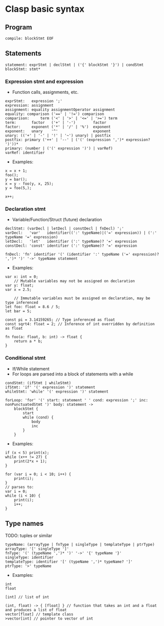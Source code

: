 # Clasp basic syntax

## Program
```
compile: blockStmt EOF
```

## Statements
```
statement: exprStmt | declStmt | ('{' blockStmt '}') | condStmt
blockStmt: stmt*
```
### Expression stmt and expression
* Function calls, assignments, etc.
```
exprStmt:   expression ';'
expression: assignment
assignment: equality assignmentOperator assignment
equality: comparison ('==' | '!=') comparison
comparison:     term ('<' | '>' | '<=' | '>=') term
term:       factor   ('+' | '-')        factor
factor:     exponent ('*' | '/' | '%')  exponent
exponent:   unary    '^'                exponent
unary: (('+' | '-' | '!' | '~') unary) | postfix
postfix: primary ('++' | '--' | ('(' (expression ',')* expression? ')'))*
primary: (number | ('(' expression ')') | varRef)
varRef: identifier
```
* Examples:
```
x = x + 1;
foo();
y = bar();
x = y - foo(y, x, 25);
y = foo(5,);

x++;
```
### Declaration stmt
* Variable/Function/Struct (future) declaration
```
declStmt: (varDecl | letDecl | constDecl | fnDecl) ';'
varDecl:   'var'   identifier((':' typeName)|('=' expression)) | (':' typeName '=' expression)
letDecl:   'let'   identifier (':' typeName)? '=' expression
constDecl: 'const' identifier (':' typeName)? '=' expression

fnDecl: 'fn' identifier '(' (identifier ':' typeName ('=' expression)? ',')* ')' '->' typeName statement
```
* Examples:
```
var x: int = 0;
    // Mutable variables may not be assigned on declaration
var y: float;
var x = 2.5;

    // Immutable variables must be assigned on declaration, may be type inferenced
let foo: float = 8.6 / 5;
let bar = 5;

const pi = 3.14159265; // Type inferenced as float
const sqrt4: float = 2; // Inference of int overridden by definition as float

fn foo(a: float, b: int) -> float {
    return a * b;
}
```

### Conditional stmt
* If/While statement
* For loops are parsed into a block of statements with a while
```
condStmt: (ifStmt | whileStmt)
ifStmt: 'if' '(' expression ')' statement
whileStmt: 'while' '(' expression ')' statement

forLoop: 'for' '(' start: statement ' ' cond: expression ';' inc: nonPunctuatedStmt ')' body: statement ->
    blockStmt {
        start
        while (cond) {
            body
            inc
        }
    }
```
* Examples:
```
if (x < 5) print(x);
while (x++ != 27) {
    print(2*x + 1);
}

for (var i = 0; i < 10; i++) {
    print(i);
}
// parses to:
var i = 0;
while (i < 10) {
    print(i);
    i++;
}
```

## Type names
TODO: tuples or similar
```
typeName: (arrayType | fnType | singleType | templateType | ptrType)
arrayType: '[' singleType ']'
fnType: '(' (typeName ',')* ')' '->' '{' typeName '}'
singleType: identifier
templateType: identifier '[' (typeName ',')* typeName? ']'
ptrType: '>' typeName
```
* Examples:
```
int
float

[int] // list of int

(int, float) -> { [float] } // function that takes an int and a float and produces a list of float
vector[float] // template class
>vector[int] // pointer to vector of int
```
